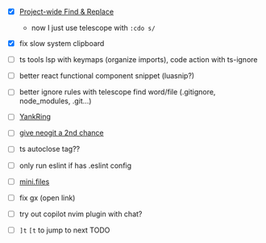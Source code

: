 - [x] [Project-wide Find & Replace](https://www.reddit.com/r/neovim/comments/1aox1us/comment/kq2f6t8/?utm_source=share&utm_medium=web2x&context=3)
    - now I just use telescope with `:cdo s/`

- [x] fix slow system clipboard
- [ ] ts tools lsp with keymaps (organize imports), code action with ts-ignore
- [ ] better react functional component snippet (luasnip?)

- [ ] better ignore rules with telescope find word/file (.gitignore, node_modules, .git...)
- [ ] [YankRing](https://github.com/vim-scripts/YankRing.vim)
- [ ] [give neogit a 2nd chance](https://youtu.be/K-FKqXj8BAQ?si=Cib9z0amymk03kr5)
- [ ] ts autoclose tag??
- [ ] only run eslint if has .eslint config
- [ ] [mini.files](https://www.reddit.com/r/neovim/s/cHNGz8iwxI)
- [ ] fix gx (open link)
- [ ] try out copilot nvim plugin with chat?
- [ ] `]t` `[t` to jump to next TODO
